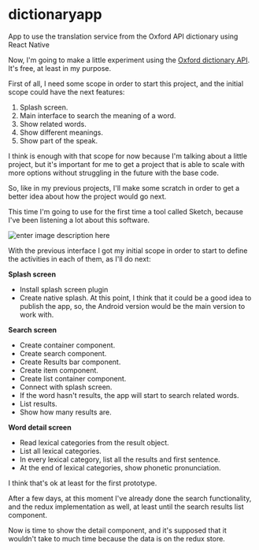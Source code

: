 # dictionaryapp
App to use the translation service from the Oxford API dictionary using React Native

Now, I'm going to make a little experiment using the [Oxford dictionary API](https://developer.oxforddictionaries.com). It's free, at least in my purpose.

First of all, I need some scope in order to start this project, and the initial scope could have the next features:

 1. Splash screen.
 2. Main interface to search the meaning of a word.
 3. Show related words.
 4. Show different meanings.
 5. Show part of the speak.

I think is enough with that scope for now because I'm talking about a little project, but it's important for me to get a project that is able to scale with more options without struggling in the future with the base code.

So, like in my previous projects, I'll make some scratch in order to get a better idea about how the project would go next.

This time I'm going to use for the first time a tool called Sketch, because I've been listening a lot about this software. 

![enter image description here](https://lh3.googleusercontent.com/Lryiv5f8WG4wLF5VqvrKs1imaTgSKQddU_Sbd-gbwtAu9y03BQHaDdIfd5HFZKx687qDo_7tRjaC=s900)

With the previous interface I got my initial scope in order to start to define the activities in each of them, as I'll do next:

**Splash screen**

 - Install splash screen plugin
 - Create native splash. At this point, I think that it could be a good idea to publish the app, so, the Android version would be the main version to work with.

**Search screen**

 - Create container component.
 - Create search component.
 - Create Results bar component.
 - Create item component.
 - Create list container component. 
 - Connect with splash screen.
 - If the word hasn't results, the app will start to search related words.
 - List results.
 - Show how many results are.

**Word detail screen**

 - Read lexical categories from the result object.
 - List all lexical categories.
 - In every lexical category, list all the results and first sentence.
 - At the end of lexical categories, show phonetic pronunciation.

I think that's ok at least for the first prototype.

After a few days, at this moment I've already done the search functionality, and the redux implementation as well, at least until the search results list component.

Now is time to show the detail component, and it's supposed that it wouldn't take to much time because the data is on the redux store.
